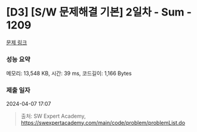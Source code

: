 # [D3] [S/W 문제해결 기본] 2일차 - Sum - 1209 

[문제 링크](https://swexpertacademy.com/main/code/problem/problemDetail.do?contestProbId=AV13_BWKACUCFAYh) 

### 성능 요약

메모리: 13,548 KB, 시간: 39 ms, 코드길이: 1,166 Bytes

### 제출 일자

2024-04-07 17:07



> 출처: SW Expert Academy, https://swexpertacademy.com/main/code/problem/problemList.do